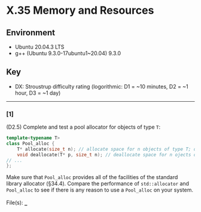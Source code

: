 # X.35 Memory and Resources

## Environment
- Ubuntu 20.04.3 LTS
- g++ (Ubuntu 9.3.0-17ubuntu1~20.04) 9.3.0

## Key
- DX: Stroustrup difficulty rating (logorithmic: D1 = ~10 minutes, D2 = ~1 hour, D3 = ~1 day)

---

### \[1\]
(D2.5) Complete and test a pool allocator for objects of type `T`:
```C++
template<typename T>
class Pool_alloc {
    T* allocate(size_t n); // allocate space for n objects of type T; do not initialize
    void deallocate(T* p, size_t n); // deallocate space for n ojects of type T starting at p
// ...
};
```
Make sure that `Pool_alloc` provides all of the facilities of the standard library allocator (§34.4). Compare the performance of `std::allocator` and `Pool_alloc` to see if there is any reason to use a `Pool_alloc` on your system.\
\
File(s): [`_`](./)
